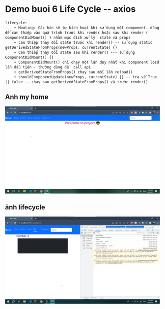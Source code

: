 # Demo buoi 6 Life Cycle -- axios
    lifecycle: 
        + Mouting: Các hàn sẽ tự kích hoạt khi sử dụng một component. dùng để can thiệp vào quá trình trước khi render hoặc sau khi render ( componentDidMount() ) nhằm mục đích xử lý  state và props
        + can thiệp thay đổi state trước khi render() -- sử dụng static getDerivedStateFromProps(newProps, currentState) {}
        + Can thiếp thay đổi state sau khi render() --- sử dụng ComponentDidMount() {}
        + ComponentDidMount() chỉ chạy một lần duy nhất khi component losd lần đầu tiên - thường dùng để  call api
        + getDerivedStateFromProps() chạy sau mỗi lần reload()
        + shouldComponentUpdate(newProps, currentState) {} -- tra về True || false -- chạy sau getDerivedStateFromProps() và trước render()

## Anh my home
![...](./images/img_home.png)

## ảnh lifecycle
![...](./images/img_lifecycle.png)